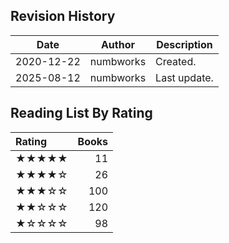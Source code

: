 ## Revision History

|Date|Author|Description|
|---|---|---|
|2020-12-22|numbworks|Created.|
|2025-08-12|numbworks|Last update.|

## Reading List By Rating

| Rating   |   Books |
|:---------|--------:|
| ★★★★★    |      11 |
| ★★★★☆    |      26 |
| ★★★☆☆    |     100 |
| ★★☆☆☆    |     120 |
| ★☆☆☆☆    |      98 |
